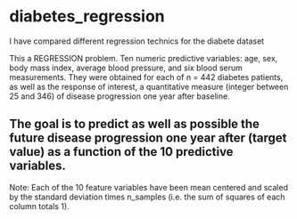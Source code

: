 # diabetes_regression
I have compared different regression technics for the diabete dataset

This a REGRESSION problem.
Ten numeric predictive variables: age, sex, body mass index, average blood pressure, and six blood serum measurements. They were obtained for each of n = 442 diabetes patients, as well as the response of interest, a quantitative measure (integer between 25 and 346) of disease progression one year after baseline.

## The goal is to predict as well as possible the future disease progression one year after (target value) as a function of the 10 predictive variables.

Note: Each of the 10 feature variables have been mean centered and scaled by the standard deviation times n_samples (i.e. the sum of squares of each column totals 1).
